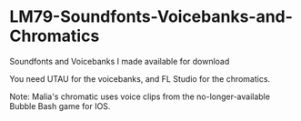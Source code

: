 # LM79-Soundfonts-Voicebanks-and-Chromatics
Soundfonts and Voicebanks I made available for download

You need UTAU for the voicebanks, and FL Studio for the chromatics.

Note: Malia's chromatic uses voice clips from the no-longer-available Bubble Bash game for IOS.
